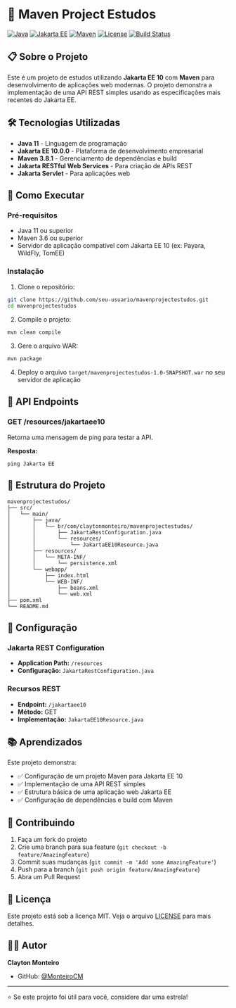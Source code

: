 # 🚀 Maven Project Estudos

[![Java](https://img.shields.io/badge/Java-11-orange?style=for-the-badge&logo=openjdk)](https://openjdk.java.net/)
[![Jakarta EE](https://img.shields.io/badge/Jakarta%20EE-10.0.0-blue?style=for-the-badge&logo=eclipse)](https://jakarta.ee/)
[![Maven](https://img.shields.io/badge/Maven-3.8.1-red?style=for-the-badge&logo=apache-maven)](https://maven.apache.org/)
[![License](https://img.shields.io/badge/License-MIT-green?style=for-the-badge)](LICENSE)
[![Build Status](https://img.shields.io/badge/Build-Passing-brightgreen?style=for-the-badge)]()

## 📋 Sobre o Projeto

Este é um projeto de estudos utilizando **Jakarta EE 10** com **Maven** para desenvolvimento de aplicações web modernas. O projeto demonstra a implementação de uma API REST simples usando as especificações mais recentes do Jakarta EE.

## 🛠️ Tecnologias Utilizadas

- **Java 11** - Linguagem de programação
- **Jakarta EE 10.0.0** - Plataforma de desenvolvimento empresarial
- **Maven 3.8.1** - Gerenciamento de dependências e build
- **Jakarta RESTful Web Services** - Para criação de APIs REST
- **Jakarta Servlet** - Para aplicações web

## 🚀 Como Executar

### Pré-requisitos

- Java 11 ou superior
- Maven 3.6 ou superior
- Servidor de aplicação compatível com Jakarta EE 10 (ex: Payara, WildFly, TomEE)

### Instalação

1. Clone o repositório:
```bash
git clone https://github.com/seu-usuario/mavenprojectestudos.git
cd mavenprojectestudos
```

2. Compile o projeto:
```bash
mvn clean compile
```

3. Gere o arquivo WAR:
```bash
mvn package
```

4. Deploy o arquivo `target/mavenprojectestudos-1.0-SNAPSHOT.war` no seu servidor de aplicação

## 📡 API Endpoints

### GET /resources/jakartaee10
Retorna uma mensagem de ping para testar a API.

**Resposta:**
```
ping Jakarta EE
```

## 📁 Estrutura do Projeto

```
mavenprojectestudos/
├── src/
│   └── main/
│       ├── java/
│       │   └── br/com/claytonmonteiro/mavenprojectestudos/
│       │       ├── JakartaRestConfiguration.java
│       │       └── resources/
│       │           └── JakartaEE10Resource.java
│       ├── resources/
│       │   └── META-INF/
│       │       └── persistence.xml
│       └── webapp/
│           ├── index.html
│           └── WEB-INF/
│               ├── beans.xml
│               └── web.xml
├── pom.xml
└── README.md
```

## 🔧 Configuração

### Jakarta REST Configuration
- **Application Path:** `/resources`
- **Configuração:** `JakartaRestConfiguration.java`

### Recursos REST
- **Endpoint:** `/jakartaee10`
- **Método:** GET
- **Implementação:** `JakartaEE10Resource.java`

## 📚 Aprendizados

Este projeto demonstra:

- ✅ Configuração de um projeto Maven para Jakarta EE 10
- ✅ Implementação de uma API REST simples
- ✅ Estrutura básica de uma aplicação web Jakarta EE
- ✅ Configuração de dependências e build com Maven

## 🤝 Contribuindo

1. Faça um fork do projeto
2. Crie uma branch para sua feature (`git checkout -b feature/AmazingFeature`)
3. Commit suas mudanças (`git commit -m 'Add some AmazingFeature'`)
4. Push para a branch (`git push origin feature/AmazingFeature`)
5. Abra um Pull Request

## 📄 Licença

Este projeto está sob a licença MIT. Veja o arquivo [LICENSE](LICENSE) para mais detalhes.

## 👨‍💻 Autor

**Clayton Monteiro**
- GitHub: [@MonteiroCM](https://github.com/MonteiroCM)

---

⭐ Se este projeto foi útil para você, considere dar uma estrela!
